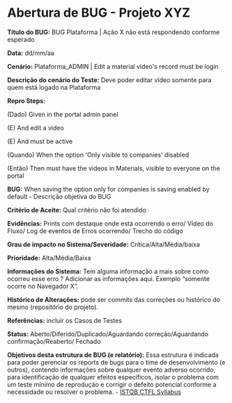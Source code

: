 # Abertura de BUG - Projeto XYZ

<strong>Título do BUG:</strong> BUG Plataforma | Ação X não está respondendo conforme esperado

<strong>Data:</strong> dd/mm/aa

<strong>Cenário:</strong> Plataforma_ADMIN | Edit a material video's record
must be login

<strong>Descrição do cenário do Teste:</strong> Deve poder editar vídeo somente para quem está  logado na Plataforma

<strong>Repro Steps:</strong>

(Dado) Given in the portal admin panel

(E) And edit a vídeo

(E) And must be active

(Quando) When the option 'Only visible to companies' disabled

(Então) Then must have the videos in Materials, visible to everyone on the portal



<strong>BUG:</strong> When saving the option only for companies is saving enabled by default - Descrição objetiva do BUG

<strong>Critério de Aceite:</strong> Qual critério não foi atendido

<strong>Evidências:</strong> Prints com destaque onde está ocorrendo o erro/ Vídeo do Fluxo/ Log de eventos de Erros ocorrendo/ Trecho do código

<strong>Grau de impacto no Sistema/Severidade:</strong> Crítica/Alta/Média/baixa

<strong>Prioridade:</strong> Alta/Média/Baixa

<strong>Informações do Sistema:</strong> Tem alguma informação a mais sobre como ocorreu esse erro ? Adicionar as informações aqui. Exemplo “somente ocorre no Navegador X”.

<strong>Histórico de Alterações:</strong> pode ser commits das correções ou histórico do mesmo (repositório do projeto).

<strong>Referências:</strong> incluír os Casos de Testes

<strong>Status:</strong> Aberto/Diferido/Duplicado/Aguardando correção/Aguardando confirmação/Reaberto/ Fechado



<strong>Objetivos desta estrutura de BUG (e relatório):</strong> Essa estrutura é indicada para poder gerenciar os reports de bugs para o time de desenvolvimento (e outros), contendo informações sobre qualquer evento adverso ocorrido, para identificação de qualquer efeitos específicos, isolar o problema com um teste mínimo de reprodução e corrigir o defeito potencial conforme a necessidade ou resolver o problema. - <a href="https://bcr.bstqb.org.br/docs/syllabus_ctfl_3.1br.pdf" alt="Linkedin"> ISTQB CTFL Syllabus
</a>
